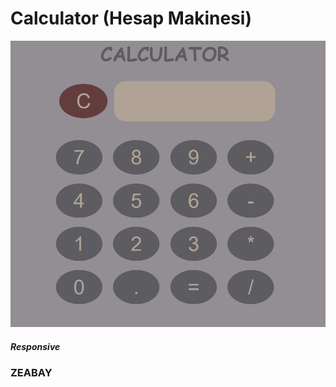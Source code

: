 


# Calculator (Hesap Makinesi) 

![Calculator.jpg](Calculator.jpg) 

##### Responsive


### ZEABAY

